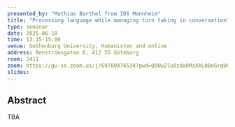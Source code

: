 ```yaml
---
presented_by: "Mathias Barthel from IDS Mannheim"
title: "Processing language while managing turn taking in conversation"
type: seminar
date: 2025-06-18
time: 13:15-15:00
venue: Gothenburg University, Humanisten and online
address: Renströmsgatan 6, 412 55 Göteborg
room: J411
zoom: https://gu-se.zoom.us/j/69780476534?pwd=Q9Uw2lu0zda8MsXkL08eGrqU64DMpp.1
slides:
---
```


## Abstract

TBA

